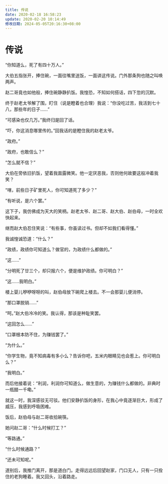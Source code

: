 ```yaml
---
title: 传说
date: 2020-02-18 16:58:23
update: 2020-02-20 10:14:49
修改日期: 2024-05-05T20:16:30+08:00
---
```


# 传说

“你知道么，死了有四十万人。”

大伯五指张开，捧住碗，一面往嘴里送饭，一面讲这传说。门外那条狗也随之叫唤两声。

赵二哥竟也如他般，捧住碗静静扒饭。我惶恐，不知如何搭话，四下忽的沉默。

终于赵老太爷解了围，盯住（说是瞪着也合理）我说：“你没吃过苦，我活到七十八，那些年的日子……”

“可感染也仅几万。”我终归是回了话。

“吓，你这消息哪里传的。”回我话的是瞪住我的赵老太爷。

“政府。”

“政府，也敢信么？”

“怎么就不信？”

大伯在旁依旧扒饭，望着我面露微笑。他一定厌恶我，否则他何故要这般冲着我笑？

“嗐，前些日子矿里死人，你可知道死了多少？”

“有听说，是六个罢。”

这下子，我仿佛成为天大的笑柄。赵老太爷、赵二哥、赵大伯、赵伯母，一时全欢快起来。

继而赵大伯忍住笑说：“有些事，你虽读过书。但却不如我们看得懂。”

我诚惶诚恐道：“什么？”

“政绩，政绩你可知道么？做官的，为政绩什么都做的。”

“这……”

“分明死了廿三个，却只报六个，便是维护政绩。你可明白？”

“这……我明白。”

楼上婴儿咿咿呀呀的叫，赵伯母放下碗爬上楼去。不一会那婴儿便消停。

“那口罩脱销……”

“呵。”赵大伯冷冷的笑。我认得，那该是种耻笑罢。

“这回怎么……”

“口罩根本防不住，为赚钱罢了。”

“为什么。”

“你学生物，竟不知病毒有多小么？告诉你吧，五米内眼睛见也会惹上。你可明白么？”

“我明白。”

而后他接着说：“利润，利润你可知道么，做生意的，为赚钱什么都做的。非典时一瓶醋一千嘞。”

就这一时，我深感驳无可驳。他们安静扒饭的身形，在我心中竟逐渐巨大，形成了威压，我感到呼吸困难。

饭后，赵伯母与赵二哥收拾碗筷。

她问赵二哥：“什么时候打工？”

“等路通。”

“什么时候通路？”

“还未可知呢。”

道别后，我推门离开，那是道白门。走得远远后回望赵家，门口无人，只有一只拴住的老狗睡着。我又回头，沿着路走。
